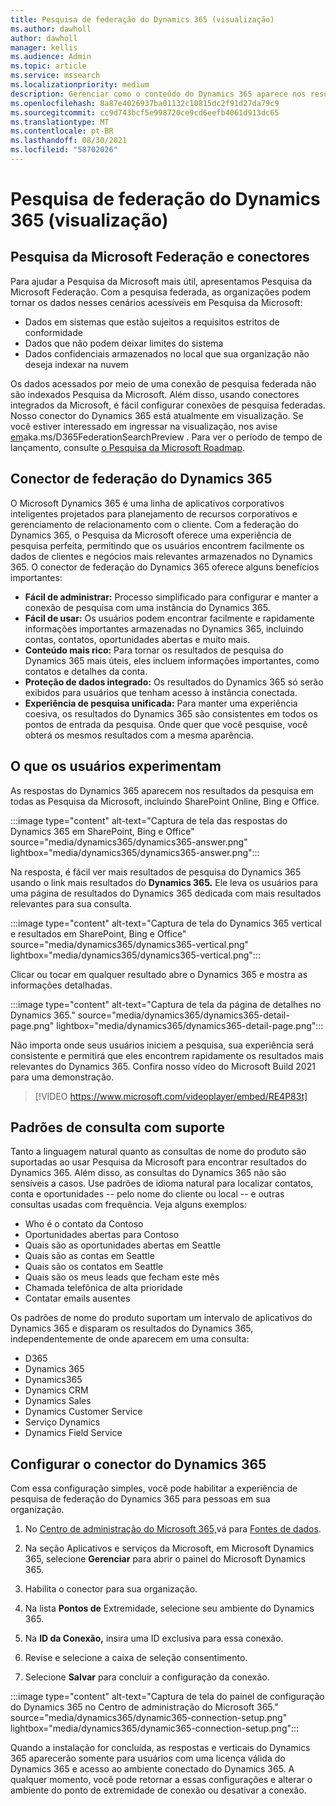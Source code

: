 ```yaml
---
title: Pesquisa de federação do Dynamics 365 (visualização)
ms.author: dawholl
author: dawholl
manager: kellis
ms.audience: Admin
ms.topic: article
ms.service: mssearch
ms.localizationpriority: medium
description: Gerenciar como o conteúdo do Dynamics 365 aparece nos resultados da pesquisa
ms.openlocfilehash: 8a87e4026937ba01132c10815dc2f91d27da79c9
ms.sourcegitcommit: cc9d743bcf5e998720ce9cd6eefb4061d913dc65
ms.translationtype: MT
ms.contentlocale: pt-BR
ms.lasthandoff: 08/30/2021
ms.locfileid: "58702026"
---
```

# <a name="dynamics-365-federation-search-preview"></a>Pesquisa de federação do Dynamics 365 (visualização)

## <a name="microsoft-search-federation-and-connectors"></a>Pesquisa da Microsoft Federação e conectores

Para ajudar a Pesquisa da Microsoft mais útil, apresentamos Pesquisa da Microsoft Federação. Com a pesquisa federada, as organizações podem tornar os dados nesses cenários acessíveis em Pesquisa da Microsoft:

* Dados em sistemas que estão sujeitos a requisitos estritos de conformidade
* Dados que não podem deixar limites do sistema
* Dados confidenciais armazenados no local que sua organização não deseja indexar na nuvem

Os dados acessados por meio de uma conexão de pesquisa federada não são indexados Pesquisa da Microsoft. Além disso, usando conectores integrados da Microsoft, é fácil configurar conexões de pesquisa federadas. Nosso conector do Dynamics 365 está atualmente em visualização. Se você estiver interessado em ingressar na visualização, nos avise [em](https://aka.ms/D365FederationSearchPreview)aka.ms/D365FederationSearchPreview . Para ver o período de tempo de lançamento, consulte [o Pesquisa da Microsoft Roadmap](https://www.microsoft.com/microsoft-365/roadmap?filters=Microsoft%20Search).

## <a name="dynamics-365-federation-connector"></a>Conector de federação do Dynamics 365

O Microsoft Dynamics 365 é uma linha de aplicativos corporativos inteligentes projetados para planejamento de recursos corporativos e gerenciamento de relacionamento com o cliente. Com a federação do Dynamics 365, o Pesquisa da Microsoft oferece uma experiência de pesquisa perfeita, permitindo que os usuários encontrem facilmente os dados de clientes e negócios mais relevantes armazenados no Dynamics 365. O conector de federação do Dynamics 365 oferece alguns benefícios importantes:

* **Fácil de administrar:** Processo simplificado para configurar e manter a conexão de pesquisa com uma instância do Dynamics 365.
* **Fácil de usar:** Os usuários podem encontrar facilmente e rapidamente informações importantes armazenadas no Dynamics 365, incluindo contas, contatos, oportunidades abertas e muito mais.
* **Conteúdo mais rico:** Para tornar os resultados de pesquisa do Dynamics 365 mais úteis, eles incluem informações importantes, como contatos e detalhes da conta.
* **Proteção de dados integrado:** Os resultados do Dynamics 365 só serão exibidos para usuários que tenham acesso à instância conectada.
* **Experiência de pesquisa unificada:** Para manter uma experiência coesiva, os resultados do Dynamics 365 são consistentes em todos os pontos de entrada da pesquisa. Onde quer que você pesquise, você obterá os mesmos resultados com a mesma aparência.

## <a name="what-users-experience"></a>O que os usuários experimentam

As respostas do Dynamics 365 aparecem nos resultados da pesquisa em todas as Pesquisa da Microsoft, incluindo SharePoint Online, Bing e Office.

:::image type="content" alt-text="Captura de tela das respostas do Dynamics 365 em SharePoint, Bing e Office" source="media/dynamics365/dynamics365-answer.png" lightbox="media/dynamics365/dynamics365-answer.png":::

Na resposta, é fácil ver mais resultados de pesquisa do Dynamics 365 usando o link mais resultados do **Dynamics 365.** Ele leva os usuários para uma página de resultados do Dynamics 365 dedicada com mais resultados relevantes para sua consulta.

:::image type="content" alt-text="Captura de tela do Dynamics 365 vertical e resultados em SharePoint, Bing e Office" source="media/dynamics365/dynamics365-vertical.png" lightbox="media/dynamics365/dynamics365-vertical.png":::

Clicar ou tocar em qualquer resultado abre o Dynamics 365 e mostra as informações detalhadas.

:::image type="content" alt-text="Captura de tela da página de detalhes no Dynamics 365." source="media/dynamics365/dynamics365-detail-page.png" lightbox="media/dynamics365/dynamics365-detail-page.png":::

Não importa onde seus usuários iniciem a pesquisa, sua experiência será consistente e permitirá que eles encontrem rapidamente os resultados mais relevantes do Dynamics 365. Confira nosso vídeo do Microsoft Build 2021 para uma demonstração.

> [!VIDEO https://www.microsoft.com/videoplayer/embed/RE4P83t]

## <a name="supported-query-patterns"></a>Padrões de consulta com suporte

Tanto a linguagem natural quanto as consultas de nome do produto são suportadas ao usar Pesquisa da Microsoft para encontrar resultados do Dynamics 365. Além disso, as consultas do Dynamics 365 não são sensíveis a casos. Use padrões de idioma natural para localizar contatos, conta e oportunidades -- pelo nome do cliente ou local -- e outras consultas usadas com frequência. Veja alguns exemplos:

* Who é o contato da Contoso
* Oportunidades abertas para Contoso
* Quais são as oportunidades abertas em Seattle
* Quais são as contas em Seattle
* Quais são os contatos em Seattle
* Quais são os meus leads que fecham este mês
* Chamada telefônica de alta prioridade
* Contatar emails ausentes

Os padrões de nome do produto suportam um intervalo de aplicativos do Dynamics 365 e disparam os resultados do Dynamics 365, independentemente de onde aparecem em uma consulta:

* D365
* Dynamics 365
* Dynamics365
* Dynamics CRM
* Dynamics Sales
* Dynamics Customer Service
* Serviço Dynamics
* Dynamics Field Service

## <a name="configure-the-dynamics-365-connector"></a>Configurar o conector do Dynamics 365

Com essa configuração simples, você pode habilitar a experiência de pesquisa de federação do Dynamics 365 para pessoas em sua organização.

1. No [Centro de administração do Microsoft 365,](https://admin.microsoft.com)vá para [Fontes de dados](https://admin.microsoft.com/Adminportal/Home#/MicrosoftSearch/connectors).

2. Na seção Aplicativos e serviços da Microsoft, em Microsoft Dynamics 365, selecione **Gerenciar** para abrir o painel do Microsoft Dynamics 365.

3. Habilita o conector para sua organização.

4. Na lista **Pontos de** Extremidade, selecione seu ambiente do Dynamics 365.

5. Na **ID da Conexão,** insira uma ID exclusiva para essa conexão.

6. Revise e selecione a caixa de seleção consentimento.

7. Selecione **Salvar** para concluir a configuração da conexão.

:::image type="content" alt-text="Captura de tela do painel de configuração do Dynamics 365 no Centro de administração do Microsoft 365." source="media/dynamics365/dynamic365-connection-setup.png" lightbox="media/dynamics365/dynamic365-connection-setup.png":::

Quando a instalação for concluída, as respostas e verticais do Dynamics 365 aparecerão somente para usuários com uma licença válida do Dynamics 365 e acesso ao ambiente conectado do Dynamics 365. A qualquer momento, você pode retornar a essas configurações e alterar o ambiente do ponto de extremidade de conexão ou desativar a conexão.
